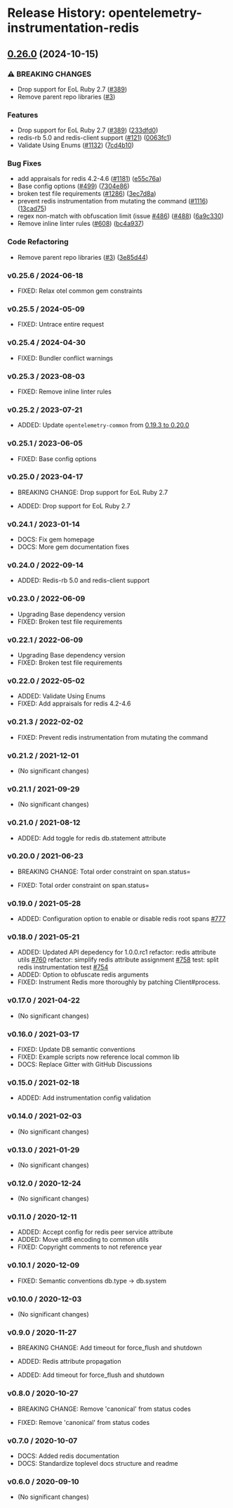 # Release History: opentelemetry-instrumentation-redis

## [0.26.0](https://github.com/80486858/repo-1/compare/opentelemetry-instrumentation-redis-v0.25.6...opentelemetry-instrumentation-redis/v0.26.0) (2024-10-15)


### ⚠ BREAKING CHANGES

* Drop support for EoL Ruby 2.7 ([#389](https://github.com/80486858/repo-1/issues/389))
* Remove parent repo libraries ([#3](https://github.com/80486858/repo-1/issues/3))

### Features

* Drop support for EoL Ruby 2.7 ([#389](https://github.com/80486858/repo-1/issues/389)) ([233dfd0](https://github.com/80486858/repo-1/commit/233dfd0dae81346e9687090f9d8dfb85215e0ba7))
* redis-rb 5.0 and redis-client support ([#121](https://github.com/80486858/repo-1/issues/121)) ([0063fc1](https://github.com/80486858/repo-1/commit/0063fc10ca307d4f147ec5c0ecc1a9969b989a2f))
* Validate Using Enums ([#1132](https://github.com/80486858/repo-1/issues/1132)) ([7cd4b10](https://github.com/80486858/repo-1/commit/7cd4b10ba516cecbb15a40dbe3bd5ed3860b1f88))


### Bug Fixes

* add appraisals for redis 4.2-4.6 ([#1181](https://github.com/80486858/repo-1/issues/1181)) ([e55c76a](https://github.com/80486858/repo-1/commit/e55c76a07f9ed0914690cc40e1ff256604aefce1))
* Base config options ([#499](https://github.com/80486858/repo-1/issues/499)) ([7304e86](https://github.com/80486858/repo-1/commit/7304e86e9a3beba5c20f790b256bbb54469411ca))
* broken test file requirements ([#1286](https://github.com/80486858/repo-1/issues/1286)) ([3ec7d8a](https://github.com/80486858/repo-1/commit/3ec7d8a456dbd3c9bbad7b397a3da8b8a311d8e3))
* prevent redis instrumentation from mutating the command ([#1116](https://github.com/80486858/repo-1/issues/1116)) ([13cad75](https://github.com/80486858/repo-1/commit/13cad751d45211a74a25592eee06d37008eef210))
* regex non-match with obfuscation limit (issue [#486](https://github.com/80486858/repo-1/issues/486)) ([#488](https://github.com/80486858/repo-1/issues/488)) ([6a9c330](https://github.com/80486858/repo-1/commit/6a9c33088c6c9f39b2bc30247a3ed825553c07d4))
* Remove inline linter rules ([#608](https://github.com/80486858/repo-1/issues/608)) ([bc4a937](https://github.com/80486858/repo-1/commit/bc4a937ed2a0d1898f0f19ae45a2b3a0ef9a067c))


### Code Refactoring

* Remove parent repo libraries ([#3](https://github.com/80486858/repo-1/issues/3)) ([3e85d44](https://github.com/80486858/repo-1/commit/3e85d4436d338f326816c639cd2087751c63feb1))

### v0.25.6 / 2024-06-18

* FIXED: Relax otel common gem constraints

### v0.25.5 / 2024-05-09

* FIXED: Untrace entire request

### v0.25.4 / 2024-04-30

* FIXED: Bundler conflict warnings

### v0.25.3 / 2023-08-03

* FIXED: Remove inline linter rules

### v0.25.2 / 2023-07-21

* ADDED: Update `opentelemetry-common` from [0.19.3 to 0.20.0](https://github.com/open-telemetry/opentelemetry-ruby-contrib/pull/537)

### v0.25.1 / 2023-06-05

* FIXED: Base config options 

### v0.25.0 / 2023-04-17

* BREAKING CHANGE: Drop support for EoL Ruby 2.7 

* ADDED: Drop support for EoL Ruby 2.7 

### v0.24.1 / 2023-01-14

* DOCS: Fix gem homepage 
* DOCS: More gem documentation fixes 

### v0.24.0 / 2022-09-14

* ADDED: Redis-rb 5.0 and redis-client support 

### v0.23.0 / 2022-06-09

* Upgrading Base dependency version
* FIXED: Broken test file requirements 

### v0.22.1 / 2022-06-09

* Upgrading Base dependency version
* FIXED: Broken test file requirements 

### v0.22.0 / 2022-05-02

* ADDED: Validate Using Enums 
* FIXED: Add appraisals for redis 4.2-4.6 

### v0.21.3 / 2022-02-02

* FIXED: Prevent redis instrumentation from mutating the command 

### v0.21.2 / 2021-12-01

* (No significant changes)

### v0.21.1 / 2021-09-29

* (No significant changes)

### v0.21.0 / 2021-08-12

* ADDED: Add toggle for redis db.statement attribute 

### v0.20.0 / 2021-06-23

* BREAKING CHANGE: Total order constraint on span.status= 

* FIXED: Total order constraint on span.status= 

### v0.19.0 / 2021-05-28

* ADDED: Configuration option to enable or disable redis root spans [#777](https://github.com/open-telemetry/opentelemetry-ruby/pull/777)

### v0.18.0 / 2021-05-21

* ADDED: Updated API depedency for 1.0.0.rc1
refactor: redis attribute utils [#760](https://github.com/open-telemetry/opentelemetry-ruby/pull/760)
refactor: simplify redis attribute assignment [#758](https://github.com/open-telemetry/opentelemetry-ruby/pull/758)
test: split redis instrumentation test [#754](https://github.com/open-telemetry/opentelemetry-ruby/pull/754)
* ADDED: Option to obfuscate redis arguments
* FIXED: Instrument Redis more thoroughly by patching Client#process.

### v0.17.0 / 2021-04-22

* (No significant changes)

### v0.16.0 / 2021-03-17

* FIXED: Update DB semantic conventions
* FIXED: Example scripts now reference local common lib
* DOCS: Replace Gitter with GitHub Discussions

### v0.15.0 / 2021-02-18

* ADDED: Add instrumentation config validation

### v0.14.0 / 2021-02-03

* (No significant changes)

### v0.13.0 / 2021-01-29

* (No significant changes)

### v0.12.0 / 2020-12-24

* (No significant changes)

### v0.11.0 / 2020-12-11

* ADDED: Accept config for redis peer service attribute
* ADDED: Move utf8 encoding to common utils
* FIXED: Copyright comments to not reference year

### v0.10.1 / 2020-12-09

* FIXED: Semantic conventions db.type -> db.system

### v0.10.0 / 2020-12-03

* (No significant changes)

### v0.9.0 / 2020-11-27

* BREAKING CHANGE: Add timeout for force_flush and shutdown

* ADDED: Redis attribute propagation
* ADDED: Add timeout for force_flush and shutdown

### v0.8.0 / 2020-10-27

* BREAKING CHANGE: Remove 'canonical' from status codes

* FIXED: Remove 'canonical' from status codes

### v0.7.0 / 2020-10-07

* DOCS: Added redis documentation
* DOCS: Standardize toplevel docs structure and readme

### v0.6.0 / 2020-09-10

* (No significant changes)
